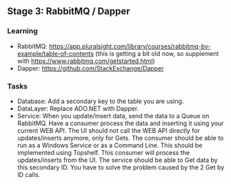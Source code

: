 ## Stage 3: RabbitMQ / Dapper

### Learning
- RabbitMQ: https://app.pluralsight.com/library/courses/rabbitmq-by-example/table-of-contents (this is getting a bit old now, so supplement with https://www.rabbitmq.com/getstarted.html)
- Dapper: https://github.com/StackExchange/Dapper

### Tasks
- Database: Add a secondary key to the table you are using.
- DataLayer: Replace ADO.NET with Dapper.
- Service: When you update/insert data, send the data to a Queue on RabbitMQ. Have a consumer process the data and inserting it using your current WEB API. The UI should not call the WEB API directly for updates/inserts anymore, only for Gets.
The consumer should be able to run as a Windows Service or as a Command Line. This should be implemented using Topshelf. This consumer will process the updates/inserts from the UI.
The service should be able to Get data by this secondary ID. You have to solve the problem caused by the 2 Get by ID calls.